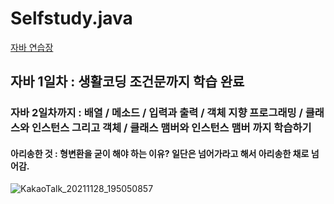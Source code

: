 # Selfstudy.java
[자바 연습장](https://gitlab.com/easyspubjava/javacoursework/-/tree/master/Chapter1)
## 자바 1일차 : 생활코딩 조건문까지 학습 완료
### 자바 2일차까지 : 배열 / 메소드 / 입력과 출력 / 객체 지향 프로그래밍 / 클래스와 인스턴스 그리고 객체 / 클래스 맴버와 인스턴스 맴버 까지 학습하기

#### 아리송한 것 : 형변환을 굳이 해야 하는 이유? 일단은 넘어가라고 해서 아리송한 채로 넘어감.
![KakaoTalk_20211128_195050857](https://user-images.githubusercontent.com/96712990/149065557-394ed280-b7cd-4a69-9992-13c69e6e6761.jpg)

